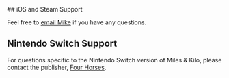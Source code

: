 <div class='textblock' markdown="1">
## iOS and Steam Support

Feel free to [email Mike](mailto:mike@thepixelguy.com) if you have any questions.

## Nintendo Switch Support

For questions specific to the Nintendo Switch version of Miles & Kilo, please contact the publisher, [Four Horses](http://fourhorses.co.uk).
</div>
